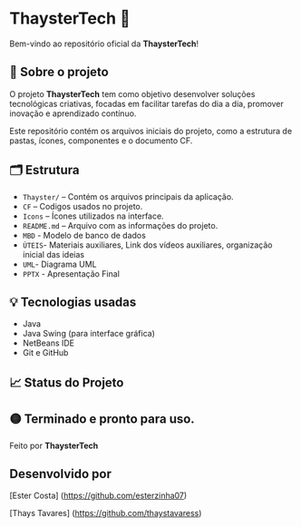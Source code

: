 # ThaysterTech 🚀

Bem-vindo ao repositório oficial da **ThaysterTech**!

## 📌 Sobre o projeto

O projeto **ThaysterTech** tem como objetivo desenvolver soluções tecnológicas criativas, focadas em facilitar tarefas do dia a dia, promover inovação e aprendizado contínuo.

Este repositório contém os arquivos iniciais do projeto, como a estrutura de pastas, ícones, componentes e o documento CF.

## 🗂 Estrutura

- `Thayster/` – Contém os arquivos principais da aplicação.
- `CF` – Codigos usados no projeto.
- `Icons` – Ícones utilizados na interface.
- `README.md` – Arquivo com as informações do projeto.
- `MBD` - Modelo de banco de dados
- `ÚTEIS`- Materiais auxiliares, Link dos vídeos auxiliares, organização inicial das ideias 
- `UML`- Diagrama UML
- `PPTX` - Apresentação Final

## 💡 Tecnologias usadas

- Java
- Java Swing (para interface gráfica)
- NetBeans IDE
- Git e GitHub

## 📈 Status do Projeto

🟡 Terminado e pronto para uso.
---

Feito por **ThaysterTech**

## Desenvolvido por
[Ester Costa] (https://github.com/esterzinha07)

[Thays Tavares] (https://github.com/thaystavaress)
